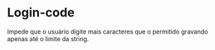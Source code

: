 # Login-code
Impede que o usuário digite mais caracteres que o permitido gravando apenas até o limite da string.
